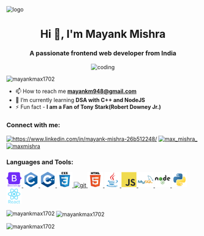 ![logo](https://github.com/MayankMax1702/MayankMax1702/blob/main/Banner.png)

<h1 align="center">Hi 👋, I'm Mayank Mishra</h1>
<h3 align="center">A passionate frontend web developer from India</h3>
<div style="text-align:center;">
  <img align="center" alt="coding" height="440" width="1000"  src=https://64.media.tumblr.com/32bcb136dd2df1db7b45b79f279c920e/3f9fa29f5af2826e-da/s1280x1920/5ee548ab4e72ad78153adefc1053f76ae244b968.gifv>
</div>

<p align="left"> <img src="https://komarev.com/ghpvc/?username=mayankmax1702&label=Profile%20views&color=0e75b6&style=flat" alt="mayankmax1702" /> </p>

- 📫 How to reach me **mayankm948@gmail.com**
- 🌱 I’m currently learning **DSA with C++ and NodeJS**
- ⚡ Fun fact - **I am a Fan of Tony Stark(Robert Downey Jr.)**

<h3 align="left">Connect with me:</h3>
<p align="left">
<a href="https://linkedin.com/in/https://www.linkedin.com/in/mayank-mishra-26b512248/" target="blank"><img align="center" src="https://raw.githubusercontent.com/rahuldkjain/github-profile-readme-generator/master/src/images/icons/Social/linked-in-alt.svg" alt="https://www.linkedin.com/in/mayank-mishra-26b512248/" height="30" width="40" /></a>
<a href="https://instagram.com/max_mishra_" target="blank"><img align="center" src="https://raw.githubusercontent.com/rahuldkjain/github-profile-readme-generator/master/src/images/icons/Social/instagram.svg" alt="max_mishra_" height="30" width="40" /></a>
<a href="https://www.leetcode.com/maxmishra" target="blank"><img align="center" src="https://raw.githubusercontent.com/rahuldkjain/github-profile-readme-generator/master/src/images/icons/Social/leet-code.svg" alt="maxmishra" height="30" width="40" /></a>
</p>
<h3 align="left">Languages and Tools:</h3>
<p align="left"> <a href="https://getbootstrap.com" target="_blank" rel="noreferrer"> <img src="https://raw.githubusercontent.com/devicons/devicon/master/icons/bootstrap/bootstrap-plain-wordmark.svg" alt="bootstrap" width="40" height="40"/> </a> <a href="https://www.cprogramming.com/" target="_blank" rel="noreferrer"> <img src="https://raw.githubusercontent.com/devicons/devicon/master/icons/c/c-original.svg" alt="c" width="40" height="40"/> </a> <a href="https://www.w3schools.com/cpp/" target="_blank" rel="noreferrer"> <img src="https://raw.githubusercontent.com/devicons/devicon/master/icons/cplusplus/cplusplus-original.svg" alt="cplusplus" width="40" height="40"/> </a> <a href="https://www.w3schools.com/css/" target="_blank" rel="noreferrer"> <img src="https://raw.githubusercontent.com/devicons/devicon/master/icons/css3/css3-original-wordmark.svg" alt="css3" width="40" height="40"/> </a> <a href="https://git-scm.com/" target="_blank" rel="noreferrer"> <img src="https://www.vectorlogo.zone/logos/git-scm/git-scm-icon.svg" alt="git" width="40" height="40"/> </a> <a href="https://www.w3.org/html/" target="_blank" rel="noreferrer"> <img src="https://raw.githubusercontent.com/devicons/devicon/master/icons/html5/html5-original-wordmark.svg" alt="html5" width="40" height="40"/> </a> <a href="https://www.java.com" target="_blank" rel="noreferrer"> <img src="https://raw.githubusercontent.com/devicons/devicon/master/icons/java/java-original.svg" alt="java" width="40" height="40"/> </a> <a href="https://developer.mozilla.org/en-US/docs/Web/JavaScript" target="_blank" rel="noreferrer"> <img src="https://raw.githubusercontent.com/devicons/devicon/master/icons/javascript/javascript-original.svg" alt="javascript" width="40" height="40"/> </a> <a href="https://www.mysql.com/" target="_blank" rel="noreferrer"> <img src="https://raw.githubusercontent.com/devicons/devicon/master/icons/mysql/mysql-original-wordmark.svg" alt="mysql" width="40" height="40"/> </a> <a href="https://nodejs.org" target="_blank" rel="noreferrer"> <img src="https://raw.githubusercontent.com/devicons/devicon/master/icons/nodejs/nodejs-original-wordmark.svg" alt="nodejs" width="40" height="40"/> </a> <a href="https://www.python.org" target="_blank" rel="noreferrer"> <img src="https://raw.githubusercontent.com/devicons/devicon/master/icons/python/python-original.svg" alt="python" width="40" height="40"/> </a> <a href="https://reactjs.org/" target="_blank" rel="noreferrer"> <img src="https://raw.githubusercontent.com/devicons/devicon/master/icons/react/react-original-wordmark.svg" alt="react" width="40" height="40"/> </a> </p>

<p><img align="left" src="https://github-readme-stats.vercel.app/api/top-langs?username=mayankmax1702&show_icons=true&locale=en&layout=compact" alt="mayankmax1702" /></p>

<p>&nbsp;<img align="center" src="https://github-readme-stats.vercel.app/api?username=mayankmax1702&show_icons=true&locale=en" alt="mayankmax1702" /></p>

<p><img align="center" src="https://github-readme-streak-stats.herokuapp.com/?user=mayankmax1702&" alt="mayankmax1702" /></p>
